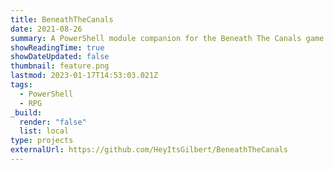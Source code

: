 ```yaml
---
title: BeneathTheCanals
date: 2021-08-26
summary: A PowerShell module companion for the Beneath The Canals game.
showReadingTime: true
showDateUpdated: false
thumbnail: feature.png
lastmod: 2023-01-17T14:53:03.021Z
tags:
  - PowerShell
  - RPG
_build:
  render: "false"
  list: local
type: projects
externalUrl: https://github.com/HeyItsGilbert/BeneathTheCanals
---
```

